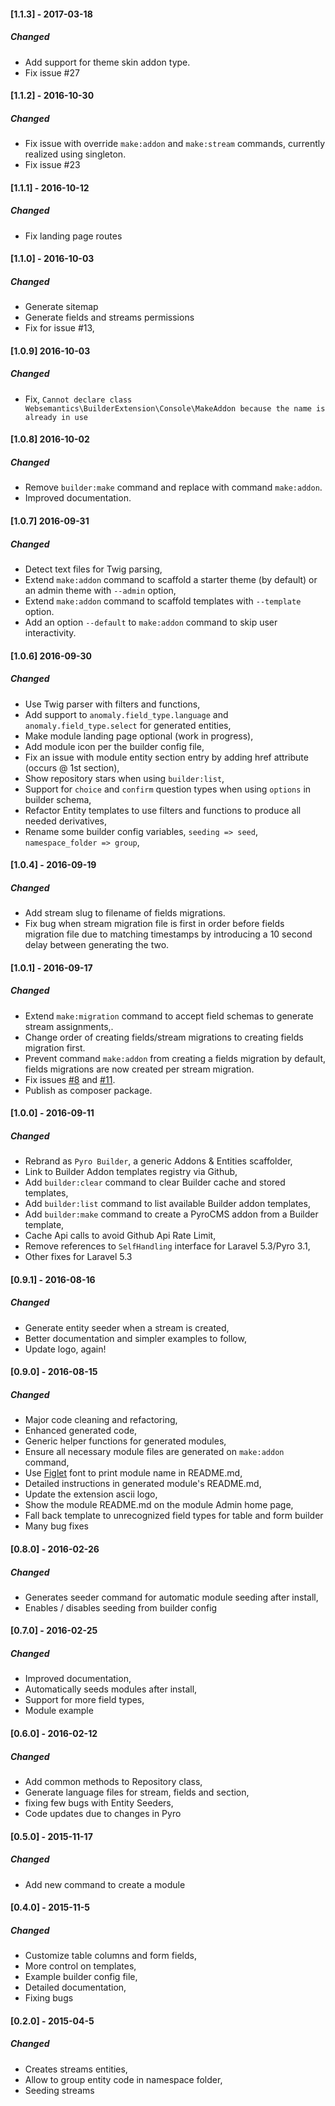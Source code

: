 #### [1.1.3] - 2017-03-18
##### Changed
  - Add support for theme skin addon type.
  - Fix issue #27

#### [1.1.2] - 2016-10-30
##### Changed
  - Fix issue with override `make:addon` and `make:stream` commands, currently realized using singleton.
  - Fix issue #23

#### [1.1.1] - 2016-10-12
##### Changed
  - Fix landing page routes

#### [1.1.0] - 2016-10-03
##### Changed
  - Generate sitemap
  - Generate fields and streams permissions
  - Fix for issue #13,

#### [1.0.9]  2016-10-03
##### Changed
  - Fix, `Cannot declare class Websemantics\BuilderExtension\Console\MakeAddon because the name is already in use`

#### [1.0.8]  2016-10-02
##### Changed
  - Remove `builder:make` command and replace with command `make:addon`.
  - Improved documentation.

#### [1.0.7]  2016-09-31
##### Changed
  - Detect text files for Twig parsing,
  - Extend `make:addon` command to scaffold a starter theme (by default) or an admin theme with `--admin` option,
  - Extend `make:addon` command to scaffold templates with `--template` option.
  - Add an option `--default` to `make:addon` command to skip user interactivity.

#### [1.0.6]  2016-09-30
##### Changed
  - Use Twig parser with filters and functions,
  - Add support to `anomaly.field_type.language` and `anomaly.field_type.select` for generated entities,
  - Make module landing page optional (work in progress),
  - Add module icon per the builder config file,
  - Fix an issue with module entity section entry by adding href attribute (occurs @ 1st section),
  - Show repository stars when using `builder:list`,
  - Support for `choice` and `confirm` question types when using `options` in builder schema,
  - Refactor Entity templates to use filters and functions to produce all needed derivatives,
  - Rename some builder config variables, `seeding => seed`, `namespace_folder => group`,

#### [1.0.4] - 2016-09-19
##### Changed
  - Add stream slug to filename of fields migrations.
  - Fix bug when stream migration file is first in order before fields migration file due to matching timestamps by introducing a 10 second delay between generating the two.

#### [1.0.1] - 2016-09-17
##### Changed
  - Extend `make:migration` command to accept field schemas to generate stream assignments,.
  - Change order of creating fields/stream migrations to creating fields migration first.
  - Prevent command `make:addon` from creating a fields migration by default, fields migrations are now created per stream migration.
  - Fix issues [#8](https://github.com/websemantics/builder-extension/issues/8) and [#11](https://github.com/websemantics/builder-extension/issues/11).
  - Publish as composer package.

#### [1.0.0] - 2016-09-11
##### Changed
  - Rebrand as `Pyro Builder`, a generic Addons & Entities scaffolder,
  - Link to Builder Addon templates registry via Github,
  - Add `builder:clear` command to clear Builder cache and stored templates,
  - Add `builder:list` command to list available Builder addon templates,
  - Add `builder:make` command to create a PyroCMS addon from a Builder template,
  - Cache Api calls to avoid Github Api Rate Limit,
  - Remove references to `SelfHandling` interface for Laravel 5.3/Pyro 3.1,
  - Other fixes for Laravel 5.3

#### [0.9.1] - 2016-08-16
##### Changed
  - Generate entity seeder when a stream is created,
  - Better documentation and simpler examples to follow,
  - Update logo, again!

#### [0.9.0] - 2016-08-15
##### Changed
  - Major code cleaning and refactoring,
  - Enhanced generated code,
  - Generic helper functions for generated modules,
  - Ensure all necessary module files are generated on `make:addon` command,
  - Use [Figlet](https://github.com/packaged/figlet) font to print module name in README.md,
  - Detailed instructions in generated module's README.md,
  - Update the extension ascii logo,
  - Show the module README.md on the module Admin home page,
  - Fall back template to unrecognized field types for table and form builder
  - Many bug fixes

#### [0.8.0] - 2016-02-26
##### Changed
  - Generates seeder command for automatic module seeding after install,
  - Enables / disables seeding from builder config

#### [0.7.0] - 2016-02-25
##### Changed
  - Improved documentation,
  - Automatically seeds modules after install,
  - Support for more field types,
  - Module example

#### [0.6.0] - 2016-02-12
##### Changed
  - Add common methods to Repository class,
  - Generate language files for stream, fields and section,
  - fixing few bugs with Entity Seeders,
  - Code updates due to changes in Pyro

#### [0.5.0] - 2015-11-17
##### Changed
  - Add new command to create a module

#### [0.4.0] - 2015-11-5
##### Changed
  - Customize table columns and form fields,
  - More control on templates,
  - Example builder config file,
  - Detailed documentation,
  - Fixing bugs

#### [0.2.0] - 2015-04-5
##### Changed
  - Creates streams entities,
  - Allow to group entity code in namespace folder,
  - Seeding streams
